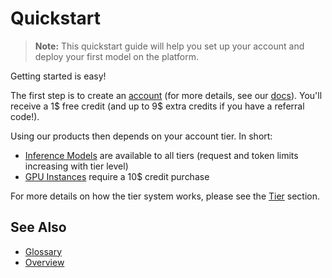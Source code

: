 # Quickstart

> **Note:** This quickstart guide will help you set up your account and deploy your first model on the platform.

Getting started is easy! 

The first step is to create an [account](https://www.nebulablock.com/register) (for more details, see our [docs](./Manage_Accounts.md)). 
You'll receive a 1$ free credit (and up to 9\$ extra credits if you have a referral code!).

Using our products then depends on your account tier. In short: 

- [Inference Models](../Inference_Models/Overview.md) are available to all tiers (request and token limits increasing with tier level)
- [GPU Instances](../GPU_Instances/Overview.md) require a 10$ credit purchase 

For more details on how the tier system works, please see the [Tier](../Tier/Overview.md) section. 

## See Also
- [Glossary](../glossary.md)
- [Overview](../Overview.md)

